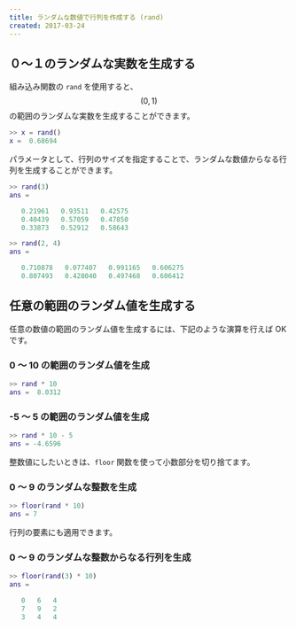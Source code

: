 ```yaml
---
title: ランダムな数値で行列を作成する (rand)
created: 2017-03-24
---
```


０～１のランダムな実数を生成する
----

組み込み関数の `rand` を使用すると、$$(0, 1)$$ の範囲のランダムな実数を生成することができます。

~~~ matlab
>> x = rand()
x =  0.68694
~~~

パラメータとして、行列のサイズを指定することで、ランダムな数値からなる行列を生成することができます。

~~~ matlab
>> rand(3)
ans =

   0.21961   0.93511   0.42575
   0.40439   0.57059   0.47850
   0.33873   0.52912   0.58643

>> rand(2, 4)
ans =

   0.710878   0.077407   0.991165   0.606275
   0.807493   0.428040   0.497468   0.606412
~~~

任意の範囲のランダム値を生成する
----

任意の数値の範囲のランダム値を生成するには、下記のような演算を行えば OK です。

### 0 ～ 10 の範囲のランダム値を生成

~~~ matlab
>> rand * 10
ans =  8.0312
~~~

### -5 ～ 5 の範囲のランダム値を生成

~~~ matlab
>> rand * 10 - 5
ans = -4.6596
~~~

整数値にしたいときは、`floor` 関数を使って小数部分を切り捨てます。

### 0 ～ 9 のランダムな整数を生成

~~~ matlab
>> floor(rand * 10)
ans = 7
~~~

行列の要素にも適用できます。

### 0 ～ 9 のランダムな整数からなる行列を生成

~~~ matlab
>> floor(rand(3) * 10)
ans =

   0   6   4
   7   9   2
   3   4   4
~~~

